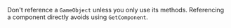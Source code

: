 Don't reference a `GameObject` unless you only use its methods. Referencing a component directly avoids using `GetComponent`.  